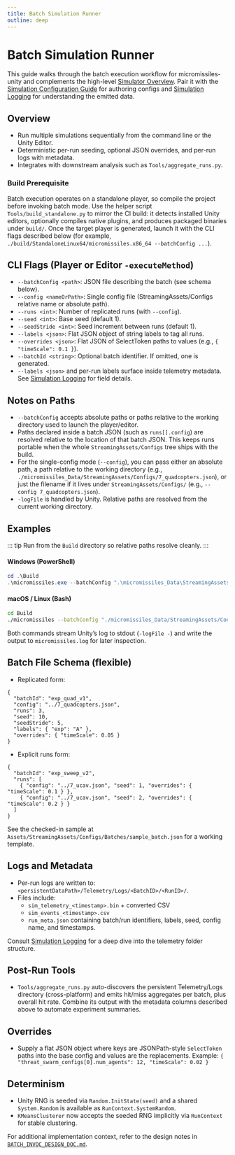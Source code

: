 ```yaml
---
title: Batch Simulation Runner
outline: deep
---
```


# Batch Simulation Runner

This guide walks through the batch execution workflow for micromissiles-unity and complements the high-level [Simulator Overview](./Simulator_Overview.md). Pair it with the [Simulation Configuration Guide](./Simulation_Configuration_Guide.md) for authoring configs and [Simulation Logging](./Simulation_Logging.md) for understanding the emitted data.

## Overview
- Run multiple simulations sequentially from the command line or the Unity Editor.
- Deterministic per-run seeding, optional JSON overrides, and per-run logs with metadata.
- Integrates with downstream analysis such as `Tools/aggregate_runs.py`.

### Build Prerequisite
Batch execution operates on a standalone player, so compile the project before invoking batch mode. Use the helper script `Tools/build_standalone.py` to mirror the CI build: it detects installed Unity editors, optionally compiles native plugins, and produces packaged binaries under `build/`. Once the target player is generated, launch it with the CLI flags described below (for example, `./build/StandaloneLinux64/micromissiles.x86_64 --batchConfig ...`).

## CLI Flags (Player or Editor `-executeMethod`)
- `--batchConfig <path>`: JSON file describing the batch (see schema below).
- `--config <nameOrPath>`: Single config file (StreamingAssets/Configs relative name or absolute path).
- `--runs <int>`: Number of replicated runs (with `--config`).
- `--seed <int>`: Base seed (default 1).
- `--seedStride <int>`: Seed increment between runs (default 1).
- `--labels <json>`: Flat JSON object of string labels to tag all runs.
- `--overrides <json>`: Flat JSON of SelectToken paths to values (e.g., `{ "timeScale": 0.1 }`).
- `--batchId <string>`: Optional batch identifier. If omitted, one is generated.
- `--labels <json>` and per-run labels surface inside telemetry metadata. See [Simulation Logging](./Simulation_Logging.md#batch-run-metadata) for field details.

## Notes on Paths
- `--batchConfig` accepts absolute paths or paths relative to the working directory used to launch the player/editor.
- Paths declared inside a batch JSON (such as `runs[].config`) are resolved relative to the location of that batch JSON. This keeps runs portable when the whole `StreamingAssets/Configs` tree ships with the build.
- For the single-config mode (`--config`), you can pass either an absolute path, a path relative to the working directory (e.g., `./micromissiles_Data/StreamingAssets/Configs/7_quadcopters.json`), or just the filename if it lives under `StreamingAssets/Configs/` (e.g., `--config 7_quadcopters.json`).
- `-logFile` is handled by Unity. Relative paths are resolved from the current working directory.

## Examples

::: tip Run from the `Build` directory so relative paths resolve cleanly.
:::

#### Windows (PowerShell)

```powershell
cd .\Build
.\micromissiles.exe --batchConfig ".\micromissiles_Data\StreamingAssets\Configs\Batches\sample_batch.json" -batchmode -nographics -logFile micromissiles.log
```

#### macOS / Linux (Bash)

```bash
cd Build
./micromissiles --batchConfig "./micromissiles_Data/StreamingAssets/Configs/Batches/sample_batch.json" -batchmode -nographics -logFile micromissiles.log
```

Both commands stream Unity’s log to stdout (`-logFile -`) and write the output to `micromissiles.log` for later inspection.

## Batch File Schema (flexible)
- Replicated form:
```
{
  "batchId": "exp_quad_v1",
  "config": "../7_quadcopters.json",
  "runs": 3,
  "seed": 10,
  "seedStride": 5,
  "labels": { "exp": "A" },
  "overrides": { "timeScale": 0.05 }
}
```
- Explicit runs form:
```
{
  "batchId": "exp_sweep_v2",
  "runs": [
    { "config": "../7_ucav.json", "seed": 1, "overrides": { "timeScale": 0.1 } },
    { "config": "../7_ucav.json", "seed": 2, "overrides": { "timeScale": 0.2 } }
  ]
}
```

See the checked-in sample at `Assets/StreamingAssets/Configs/Batches/sample_batch.json` for a working template.

## Logs and Metadata
- Per-run logs are written to: `<persistentDataPath>/Telemetry/Logs/<BatchID>/<RunID>/`.
- Files include:
  - `sim_telemetry_<timestamp>.bin` + converted CSV
  - `sim_events_<timestamp>.csv`
  - `run_meta.json` containing batch/run identifiers, labels, seed, config name, and timestamps.

Consult [Simulation Logging](./Simulation_Logging.md#persistent-storage-layout) for a deep dive into the telemetry folder structure.

## Post-Run Tools
- `Tools/aggregate_runs.py` auto-discovers the persistent Telemetry/Logs directory (cross-platform) and emits hit/miss aggregates per batch, plus overall hit rate. Combine its output with the metadata columns described above to automate experiment summaries.

## Overrides
- Supply a flat JSON object where keys are JSONPath-style `SelectToken` paths into the base config and values are the replacements. Example:
  `{ "threat_swarm_configs[0].num_agents": 12, "timeScale": 0.02 }`

## Determinism
- Unity RNG is seeded via `Random.InitState(seed)` and a shared `System.Random` is available as `RunContext.SystemRandom`.
- `KMeansClusterer` now accepts the seeded RNG implicitly via `RunContext` for stable clustering.

For additional implementation context, refer to the design notes in [`BATCH_INVOC_DESIGN_DOC.md`](../BATCH_INVOC_DESIGN_DOC.md).
